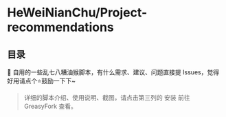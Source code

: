 HeWeiNianChu/Project-recommendations
====
目录
--------
🔨 自用的一些乱七八糟油猴脚本，有什么需求、建议、问题直接提 Issues，觉得好用请点个⭐鼓励一下下~<br>
>详细的脚本介绍、使用说明、截图，请点击第三列的 安装 前往 GreasyFork 查看。

